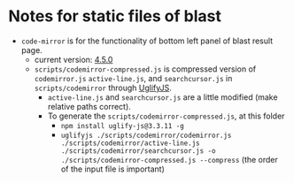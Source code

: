 # Notes for static files of blast

* `code-mirror` is for the functionality of bottom left panel of blast result page.
  * current version: [4.5.0](https://github.com/codemirror/CodeMirror/tree/43e88d47524fc1941fe3b74c13987be23e0feb02)
  * `scripts/codemirror-compressed.js` is compressed version of `codemirror.js` `active-line.js`, and `searchcursor.js` in `scripts/codemirror` through [UglifyJS](https://github.com/mishoo/UglifyJS2).
    * `active-line.js` and `searchcursor.js` are a little modified (make relative paths correct).
    * To generate the `scripts/codemirror-compressed.js`, at this folder
      * `npm install uglify-js@3.3.11 -g`
      * `uglifyjs ./scripts/codemirror/codemirror.js ./scripts/codemirror/active-line.js ./scripts/codemirror/searchcursor.js -o ./scripts/codemirror-compressed.js --compress` (the order of the input file is important)
